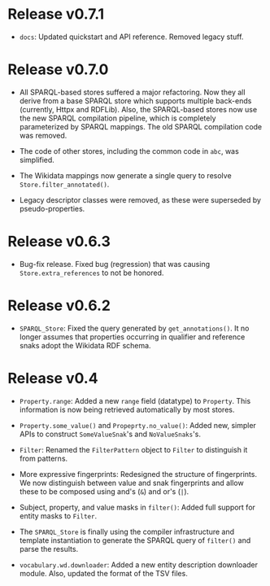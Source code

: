 Release v0.7.1
==============

- `docs`: Updated quickstart and API reference.  Removed legacy stuff.

Release v0.7.0
==============

- All SPARQL-based stores suffered a major refactoring.  Now they all derive
  from a base SPARQL store which supports multiple back-ends (currently,
  Httpx and RDFLib).  Also, the SPARQL-based stores now use the new SPARQL
  compilation pipeline, which is completely parameterized by SPARQL
  mappings.  The old SPARQL compilation code was removed.

- The code of other stores, including the common code in `abc`, was
  simplified.

- The Wikidata mappings now generate a single query to resolve
  `Store.filter_annotated()`.

- Legacy descriptor classes were removed, as these were superseded by
  pseudo-properties.

Release v0.6.3
==============

- Bug-fix release.  Fixed bug (regression) that was causing
  `Store.extra_references` to not be honored.

Release v0.6.2
==============

- `SPARQL_Store`: Fixed the query generated by `get_annotations()`.  It no
  longer assumes that properties occurring in qualifier and reference snaks
  adopt the Wikidata RDF schema.

Release v0.4
============

- `Property.range`: Added a new `range` field (datatype) to `Property`.
  This information is now being retrieved automatically by most stores.

- `Property.some_value()` and `Propeprty.no_value()`: Added new, simpler
  APIs to construct `SomeValueSnak`'s and `NoValueSnaks`'s.

- `Filter`: Renamed the `FilterPattern` object to `Filter` to distinguish it
  from patterns.

- More expressive fingerprints: Redesigned the structure of fingerprints.
  We now distinguish between value and snak fingerprints and allow these to
  be composed using and's (`&`) and or's (`|`).

- Subject, property, and value masks in `filter()`: Added full support for
   entity masks to `Filter`.

- The `SPARQL_Store` is finally using the compiler infrastructure and
  template instantiation to generate the SPARQL query of `filter()` and
  parse the results.

- `vocabulary.wd.downloader`: Added a new entity description downloader
  module.  Also, updated the format of the TSV files.
